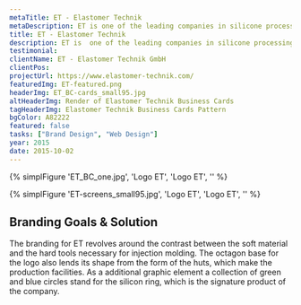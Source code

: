 ```yaml
---
metaTitle: ET - Elastomer Technik
metaDescription: ET is one of the leading companies in silicone processing and now manufactures over 2.000 customized products and millions of parts per day.
title: ET - Elastomer Technik
description: ET is  one of the leading companies in silicone processing and now manufactures over 2.000 customized products and millions of parts per day.
testimonial: 
clientName: ET - Elastomer Technik GmbH
clientPos: 
projectUrl: https://www.elastomer-technik.com/
featuredImg: ET-featured.png
headerImg: ET_BC-cards_small95.jpg
altHeaderImg: Render of Elastomer Technik Business Cards
tagHeaderImg: Elastomer Technik Business Cards Pattern
bgColor: A82222
featured: false
tasks: ["Brand Design", "Web Design"]
year: 2015
date: 2015-10-02
---
```

{% simplFigure 'ET_BC_one.jpg', 'Logo ET', 'Logo ET', '' %}

{% simplFigure 'ET-screens_small95.jpg', 'Logo ET', 'Logo ET', '' %}

## Branding Goals & Solution
The branding for ET revolves around the contrast between the soft material and the hard tools necessary for injection molding. The octagon base for the logo also lends its shape from the form of the huts, which make the production facilities. 
As a additional graphic element a collection of green and blue circles stand for the silicon ring, which is the signature product of the company.


